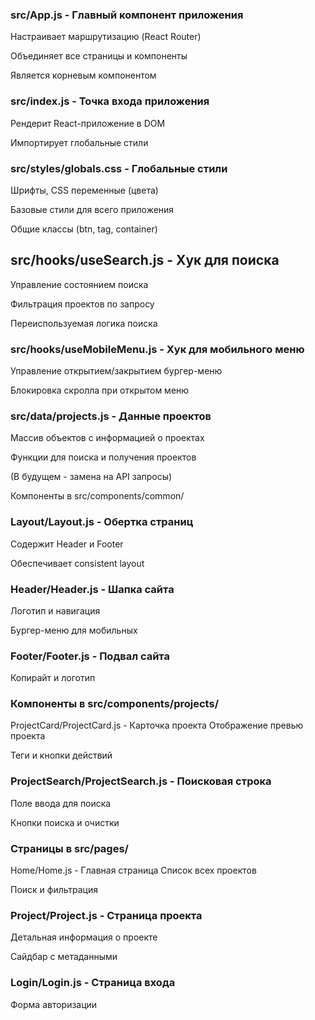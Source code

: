 ### src/App.js - Главный компонент приложения
Настраивает маршрутизацию (React Router)

Объединяет все страницы и компоненты

Является корневым компонентом

### src/index.js - Точка входа приложения
Рендерит React-приложение в DOM

Импортирует глобальные стили

### src/styles/globals.css - Глобальные стили
Шрифты, CSS переменные (цвета)

Базовые стили для всего приложения

Общие классы (btn, tag, container)

## src/hooks/useSearch.js - Хук для поиска
Управление состоянием поиска

Фильтрация проектов по запросу

Переиспользуемая логика поиска

### src/hooks/useMobileMenu.js - Хук для мобильного меню
Управление открытием/закрытием бургер-меню

Блокировка скролла при открытом меню

### src/data/projects.js - Данные проектов
Массив объектов с информацией о проектах

Функции для поиска и получения проектов

(В будущем - замена на API запросы)

Компоненты в src/components/common/
### Layout/Layout.js - Обертка страниц
Содержит Header и Footer

Обеспечивает consistent layout

### Header/Header.js - Шапка сайта
Логотип и навигация

Бургер-меню для мобильных

### Footer/Footer.js - Подвал сайта
Копирайт и логотип

### Компоненты в src/components/projects/
ProjectCard/ProjectCard.js - Карточка проекта
Отображение превью проекта

Теги и кнопки действий

### ProjectSearch/ProjectSearch.js - Поисковая строка
Поле ввода для поиска

Кнопки поиска и очистки

### Страницы в src/pages/
Home/Home.js - Главная страница
Список всех проектов

Поиск и фильтрация

### Project/Project.js - Страница проекта
Детальная информация о проекте

Сайдбар с метаданными

### Login/Login.js - Страница входа
Форма авторизации
